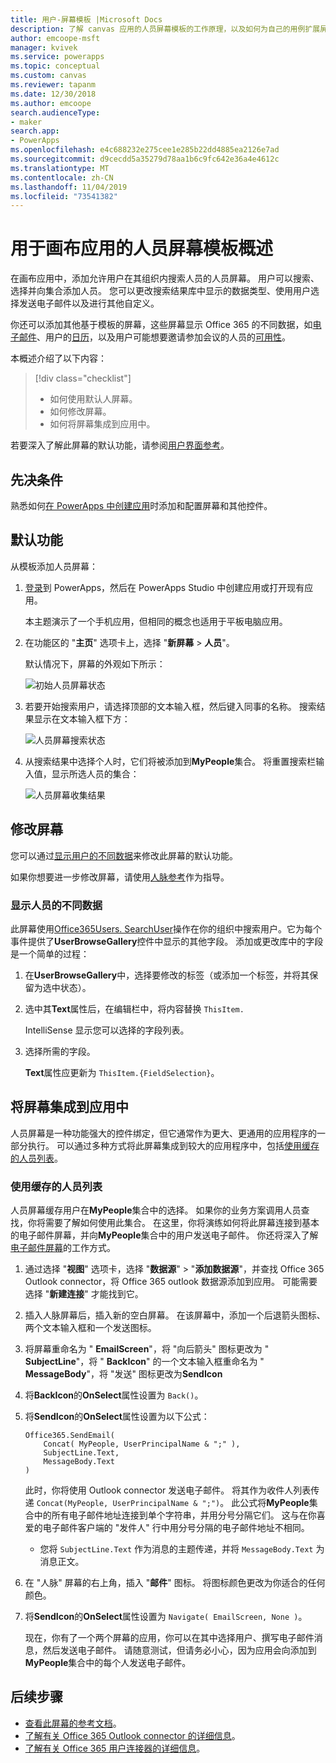 ```yaml
---
title: 用户-屏幕模板 |Microsoft Docs
description: 了解 canvas 应用的人员屏幕模板的工作原理，以及如何为自己的用例扩展屏幕
author: emcoope-msft
manager: kvivek
ms.service: powerapps
ms.topic: conceptual
ms.custom: canvas
ms.reviewer: tapanm
ms.date: 12/30/2018
ms.author: emcoope
search.audienceType:
- maker
search.app:
- PowerApps
ms.openlocfilehash: e4c688232e275cee1e285b22dd4885ea2126e7ad
ms.sourcegitcommit: d9cecdd5a35279d78aa1b6c9fc642e36a4e4612c
ms.translationtype: MT
ms.contentlocale: zh-CN
ms.lasthandoff: 11/04/2019
ms.locfileid: "73541382"
---
```

# <a name="overview-of-the-people-screen-template-for-canvas-apps"></a>用于画布应用的人员屏幕模板概述

在画布应用中，添加允许用户在其组织内搜索人员的人员屏幕。 用户可以搜索、选择并向集合添加人员。 您可以更改搜索结果库中显示的数据类型、使用用户选择发送电子邮件以及进行其他自定义。

你还可以添加其他基于模板的屏幕，这些屏幕显示 Office 365 的不同数据，如[电子邮件](email-screen-overview.md)、用户的[日历](calendar-screen-overview.md)，以及用户可能想要邀请参加会议的人员的[可用性](meeting-screen-overview.md)。

本概述介绍了以下内容：
> [!div class="checklist"]
> * 如何使用默认人屏幕。
> * 如何修改屏幕。
> * 如何将屏幕集成到应用中。

若要深入了解此屏幕的默认功能，请参阅[用户界面参考](people-screen-reference.md)。

## <a name="prerequisite"></a>先决条件

熟悉如何[在 PowerApps 中创建应用](../data-platform-create-app-scratch.md)时添加和配置屏幕和其他控件。

## <a name="default-functionality"></a>默认功能

从模板添加人员屏幕：

1. [登录](https://make.powerapps.com?utm_source=padocs&utm_medium=linkinadoc&utm_campaign=referralsfromdoc)到 PowerApps，然后在 PowerApps Studio 中创建应用或打开现有应用。

    本主题演示了一个手机应用，但相同的概念也适用于平板电脑应用。

1. 在功能区的 "**主页**" 选项卡上，选择 "**新屏幕** > **人员**"。

    默认情况下，屏幕的外观如下所示：

    ![初始人员屏幕状态](media/people-screen/people-screen-empty.png)

1. 若要开始搜索用户，请选择顶部的文本输入框，然后键入同事的名称。 搜索结果显示在文本输入框下方：

    ![人员屏幕搜索状态](media/people-screen/people-browse-gall-full.png)

1. 从搜索结果中选择个人时，它们将被添加到**MyPeople**集合。 将重置搜索栏输入值，显示所选人员的集合：

    ![人员屏幕收集结果](media/people-screen/people-people-gall-full.png)

## <a name="modify-the-screen"></a>修改屏幕

您可以通过[显示用户的不同数据](people-screen-overview.md#show-different-data-for-people)来修改此屏幕的默认功能。

如果你想要进一步修改屏幕，请使用[人脉参考](./people-screen-reference.md)作为指导。

### <a name="show-different-data-for-people"></a>显示人员的不同数据

此屏幕使用[Office365Users. SearchUser](https://docs.microsoft.com/connectors/office365users/#searchuser)操作在你的组织中搜索用户。它为每个事件提供了**UserBrowseGallery**控件中显示的其他字段。 添加或更改库中的字段是一个简单的过程：

1. 在**UserBrowseGallery**中，选择要修改的标签（或添加一个标签，并将其保留为选中状态）。

1. 选中其**Text**属性后，在编辑栏中，将内容替换 `ThisItem.`

    IntelliSense 显示您可以选择的字段列表。

1. 选择所需的字段。

    **Text**属性应更新为 `ThisItem.{FieldSelection}`。

## <a name="integrate-the-screen-into-an-app"></a>将屏幕集成到应用中

人员屏幕是一种功能强大的控件绑定，但它通常作为更大、更通用的应用程序的一部分执行。 可以通过多种方式将此屏幕集成到较大的应用程序中，包括[使用缓存的人员列表](people-screen-overview.md#use-your-cached-list-of-people)。

### <a name="use-your-cached-list-of-people"></a>使用缓存的人员列表

人员屏幕缓存用户在**MyPeople**集合中的选择。 如果你的业务方案调用人员查找，你将需要了解如何使用此集合。 在这里，你将演练如何将此屏幕连接到基本的电子邮件屏幕，并向**MyPeople**集合中的用户发送电子邮件。 你还将深入了解[电子邮件屏幕](./email-screen-overview.md)的工作方式。

1. 通过选择 "**视图**" 选项卡，选择 "**数据源**" > "**添加数据源**"，并查找 Office 365 Outlook connector，将 Office 365 outlook 数据源添加到应用。 可能需要选择 "**新建连接**" 才能找到它。
1. 插入人脉屏幕后，插入新的空白屏幕。 在该屏幕中，添加一个后退箭头图标、两个文本输入框和一个发送图标。
1. 将屏幕重命名为 " **EmailScreen**"，将 "向后箭头" 图标更改为 " **SubjectLine**"，将 " **BackIcon**" 的一个文本输入框重命名为 " **MessageBody**"，将 "发送" 图标更改为**SendIcon**
1. 将**BackIcon**的**OnSelect**属性设置为 `Back()`。
1. 将**SendIcon**的**OnSelect**属性设置为以下公式：

    ```powerapps-dot
    Office365.SendEmail( 
        Concat( MyPeople, UserPrincipalName & ";" ), 
        SubjectLine.Text, 
        MessageBody.Text 
    )
    ```
    
    此时，你将使用 Outlook connector 发送电子邮件。 将其作为收件人列表传递 `Concat(MyPeople, UserPrincipalName & ";")`。 此公式将**MyPeople**集合中的所有电子邮件地址连接到单个字符串，并用分号分隔它们。 这与在你喜爱的电子邮件客户端的 "发件人" 行中用分号分隔的电子邮件地址不相同。
    * 您将 `SubjectLine.Text` 作为消息的主题传递，并将 `MessageBody.Text` 为消息正文。
1. 在 "人脉" 屏幕的右上角，插入 "**邮件**" 图标。
   将图标颜色更改为你适合的任何颜色。
1. 将**SendIcon**的**OnSelect**属性设置为 `Navigate( EmailScreen, None )`。

    现在，你有了一个两个屏幕的应用，你可以在其中选择用户、撰写电子邮件消息，然后发送电子邮件。 请随意测试，但请务必小心，因为应用会向添加到**MyPeople**集合中的每个人发送电子邮件。

## <a name="next-steps"></a>后续步骤

* [查看此屏幕的参考文档](./people-screen-reference.md)。
* [了解有关 Office 365 Outlook connector 的详细信息](../connections/connection-office365-outlook.md)。
* [了解有关 Office 365 用户连接器的详细信息](../connections/connection-office365-users.md)。
